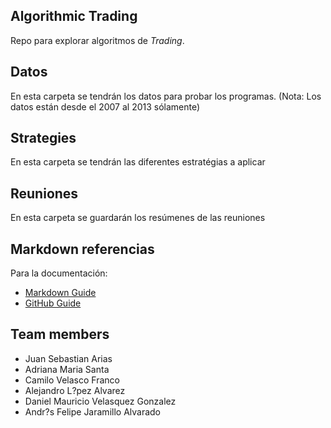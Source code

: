 ## Algorithmic Trading

Repo para explorar algoritmos de *Trading*.


## Datos
En esta carpeta  se tendrán los datos para probar los programas.
(Nota: Los datos están desde el 2007 al 2013 sólamente)


## Strategies
En esta carpeta se tendrán las diferentes estratégias a aplicar 


## Reuniones
En esta carpeta se guardarán los resúmenes de las reuniones


## Markdown referencias
Para la documentación: 

- [Markdown Guide](https://www.markdownguide.org/basic-syntax/)
- [GitHub Guide](https://docs.github.com/en)



## Team members

- Juan Sebastian Arias 
- Adriana Maria Santa
- Camilo Velasco Franco
- Alejandro L?pez Alvarez
- Daniel Mauricio Velasquez Gonzalez
- Andr?s Felipe Jaramillo Alvarado
